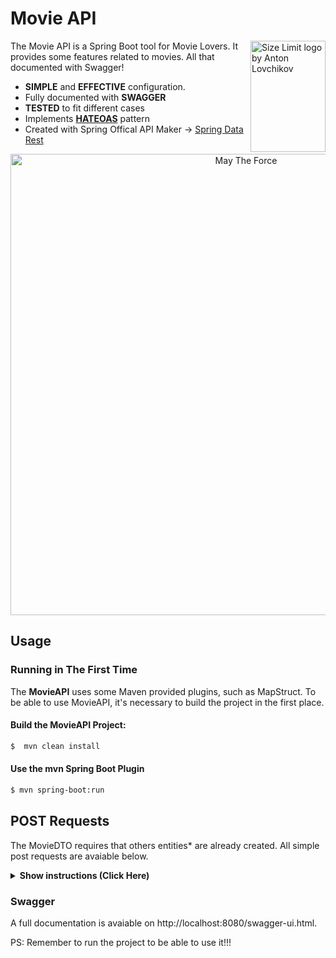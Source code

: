 # Movie API

<img src="https://github.com/filypsdias/movies-api/blob/master/images/undraw_broadcast_jhwx.svg" align="right"
     alt="Size Limit logo by Anton Lovchikov" width="120" height="178">

The Movie API is a Spring Boot tool for Movie Lovers. 
It provides some features related to movies. All that documented with Swagger!

* **SIMPLE** and **EFFECTIVE** configuration.
* Fully documented with **SWAGGER**
* **TESTED** to fit different cases
* Implements **[HATEOAS](https://en.wikipedia.org/wiki/HATEOAS)** pattern
* Created with Spring Offical API Maker -> [Spring Data Rest](https://spring.io/projects/spring-data-rest)

<p align="center">
  <img src="https://github.com/filypsdias/movies-api/blob/master/images/undraw_may_the_force_bgdm.png" alt="May The Force" width="738">
</p>


## Usage

### Running in The First Time

The **MovieAPI** uses some Maven provided plugins, such as MapStruct. 
To be able to use MovieAPI, it's necessary to build the project in the first place.

#### Build the MovieAPI Project:

```sh
$  mvn clean install
```

#### Use the mvn Spring Boot Plugin
```sh
$ mvn spring-boot:run
```
    
## POST Requests
The MovieDTO requires that others entities* are already created.
All simple post requests are avaiable below.

<details><summary><b>Show instructions (Click Here)</b></summary>

1. Create a Movie Genre:

    ```json
      {
        "name": "string"
      }
    ```
    
    ```diff
    + {
    +   "name": "Drama"
    + }
    ```
    
2. Create a Movie Production Company:

   ```json
      {
        "logo_path": "string",
        "name": "string",
        "origin_country": "string"
      }
   ```
   
    ```diff
    + {
    -   "logo_path": null, <- future use
    +   "name": "Fox 2000 Picutres",
    +   "origin_country": "US"
    + }
   ```

3. Create a Movie Production Country:

   ```json
      {
        "iso_3166_1": "string",
        "name": "string",
      }
   ```
   
   ```diff
   +  {
   +    "iso_3166_1": "US",
   +    "name": "United States",
   +  }
   ```

4. Create a Movie Spoken Language

   ```json
      {
        "iso_639_1": "string",
        "name": "string",
      }
   ```
   
   ```diff
   +  {
   +    "iso_639_1": "en",
   +    "name": "English",
   +  }
   ```


4. Now, let’s create a Movie Entity. Add all other entity (they can't be null) keys to the current JSON:
   
    ```json
       {
         "adult": true,
         "budget": 0,
         "genres": [
           {
             "id": 0
           }
         ],
         "homepage": "string",
         "imdbId": "string",
         "originalLanguage": "string",
         "originalTitle": "string",
         "overview": "string",
         "popularity": 0,
         "productionCompanies": [
           {
             "id": 0
           }
         ],
         "productionCountries": [
           {
             "id": 0
           }
         ],
         "releaseDate": "2020-05-01",
         "revenue": 0,
         "runtime": 0,
         "spokenLanguages": [
           {
             "id": 0
           }
         ],
         "status": "string",
         "tagline": "string",
         "title": "string",
         "titleDto": [
           {
             "id": 0
           }
         ],
         "video": true,
         "voteAverage": 0,
         "vote_count": 0
       }
    ```
    ```diff
    +  {
         "adult": false,
         "budget": 6300000,
         "genres": [
    +      {
    +        "id": 1
           }
         ],
    +    "homepage": "string",
    +    "imdbId": "tt0137523",
    +    "originalLanguage": "en",
    +    "originalTitle": "Fight Club",
    +    "overview": "You do NOT talk about the Fight Club",
    +    "popularity": 0.5,
         "productionCompanies": [
           {
    +        "id": 1
           }
         ],
         "productionCountries": [
           {
    +        "id": 1
           }
         ],
    +    "releaseDate": "2020-05-01",
    +    "revenue": 0.5,
    +    "runtime": 139,
         "spokenLanguages": [
           {
    +        "id": 0
           }
         ],
    +    "status": "Released",
        "tagline": "string",
    +    "title": "Fight Club",
    -    "titleDto": [
    -      {
    -        "id": 0      <- FUTURE USE
    -      }
    -    ],
    +    "video": false,
    +    "voteAverage": 8.7,
    +    "vote_count": 3949
    +  }
    ```

</details>


### Swagger

A full documentation is avaiable on http://localhost:8080/swagger-ui.html.


PS: Remember to run the project to be able to use it!!!
